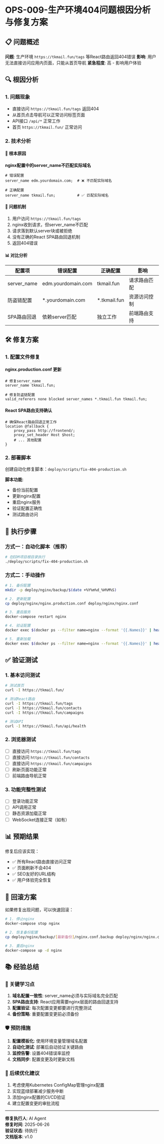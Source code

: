 # OPS-009-生产环境404问题根因分析与修复方案

## 📋 问题概述

**问题**: 生产环境 `https://tkmail.fun/tags` 等React路由返回404错误
**影响**: 用户无法直接访问应用内页面，只能从首页导航
**紧急程度**: 高 - 影响用户体验

## 🔍 根因分析

### 1. 问题现象
- 直接访问 `https://tkmail.fun/tags` 返回404
- 从首页点击导航可以正常访问标签页面
- API接口 `/api/*` 正常工作
- 首页 `https://tkmail.fun/` 正常访问

### 2. 技术分析

#### 🎯 根本原因
**nginx配置中的server_name不匹配实际域名**

```nginx
# 错误配置
server_name edm.yourdomain.com;  # ❌ 不匹配实际域名

# 正确配置  
server_name tkmail.fun;          # ✅ 匹配实际域名
```

#### 🔄 问题机制
1. 用户访问 `https://tkmail.fun/tags`
2. nginx收到请求，但server_name不匹配
3. 请求落到默认server块或被拒绝
4. 没有正确的React SPA路由回退机制
5. 返回404错误

#### 📊 对比分析

| 配置项 | 错误配置 | 正确配置 | 影响 |
|--------|----------|----------|------|
| server_name | edm.yourdomain.com | tkmail.fun | 请求路由匹配 |
| 防盗链配置 | *.yourdomain.com | *.tkmail.fun | 资源访问控制 |
| SPA路由回退 | 依赖server匹配 | 独立工作 | 前端路由支持 |

## 🛠️ 修复方案

### 1. 配置文件修复

#### nginx.production.conf 更新
```nginx
# 修复server_name
server_name tkmail.fun;

# 修复防盗链配置
valid_referers none blocked server_names *.tkmail.fun tkmail.fun;
```

#### React SPA路由支持确认
```nginx
# 确保React路由回退正常工作
location @fallback {
    proxy_pass http://frontend/;
    proxy_set_header Host $host;
    # ... 其他配置
}
```

### 2. 部署脚本

创建自动化修复脚本：`deploy/scripts/fix-404-production.sh`

**脚本功能**:
- 备份当前配置
- 更新nginx配置
- 重启nginx服务
- 验证配置正确性
- 测试路由访问

## 🚀 执行步骤

### 方式一：自动化脚本（推荐）
```bash
# 在EDM项目根目录执行
./deploy/scripts/fix-404-production.sh
```

### 方式二：手动操作
```bash
# 1. 备份配置
mkdir -p deploy/nginx/backup/$(date +%Y%m%d_%H%M%S)

# 2. 更新配置
cp deploy/nginx/nginx.production.conf deploy/nginx/nginx.conf

# 3. 重启服务
docker-compose restart nginx

# 4. 验证配置
docker exec $(docker ps --filter name=nginx --format '{{.Names}}' | head -1) nginx -t

# 5. 重新加载
docker exec $(docker ps --filter name=nginx --format '{{.Names}}' | head -1) nginx -s reload
```

## ✅ 验证测试

### 1. 基本访问测试
```bash
# 测试首页
curl -I https://tkmail.fun/

# 测试React路由
curl -I https://tkmail.fun/tags
curl -I https://tkmail.fun/contacts
curl -I https://tkmail.fun/campaigns

# 测试API
curl -I https://tkmail.fun/api/health
```

### 2. 浏览器测试
- [ ] 直接访问 `https://tkmail.fun/tags`
- [ ] 直接访问 `https://tkmail.fun/contacts`
- [ ] 直接访问 `https://tkmail.fun/campaigns`
- [ ] 刷新页面功能正常
- [ ] 前端路由导航正常

### 3. 功能完整性测试
- [ ] 登录功能正常
- [ ] API调用正常
- [ ] 静态资源加载正常
- [ ] WebSocket连接正常（如有）

## 📊 预期结果

修复后应该实现：
- ✅ 所有React路由直接访问正常
- ✅ 页面刷新不会404
- ✅ SEO友好的URL结构
- ✅ 用户体验完全恢复

## 🔄 回滚方案

如果修复出现问题，可以快速回滚：

```bash
# 1. 停止nginx
docker-compose stop nginx

# 2. 恢复备份配置
cp deploy/nginx/backup/[最新备份]/nginx.conf.backup deploy/nginx/nginx.conf

# 3. 重启nginx
docker-compose up -d nginx
```

## 📚 经验总结

### 🎯 关键学习点
1. **域名配置一致性**: server_name必须与实际域名完全匹配
2. **SPA路由支持**: React应用需要nginx层面的路由回退支持
3. **配置验证**: 每次配置变更都要进行完整测试
4. **备份策略**: 重要配置变更前必须备份

### 🛡️ 预防措施
1. **配置模板化**: 使用环境变量管理域名配置
2. **自动化测试**: 部署后自动验证关键路由
3. **监控告警**: 设置404错误率监控
4. **文档同步**: 配置变更及时更新文档

### 🔧 后续优化建议
1. 考虑使用Kubernetes ConfigMap管理nginx配置
2. 实现蓝绿部署减少服务中断
3. 添加nginx配置的CI/CD验证
4. 建立配置变更的审批流程

---

**修复执行人**: AI Agent  
**修复时间**: 2025-06-26  
**验证状态**: 待执行  
**文档版本**: v1.0 